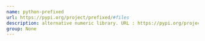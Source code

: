 ```yaml
---
name: python-prefixed
url: https://pypi.org/project/prefixed/#files
description: alternative numeric library. URL : https://pypi.org/project/prefixed/#files Groups : None
group: None
---
```

